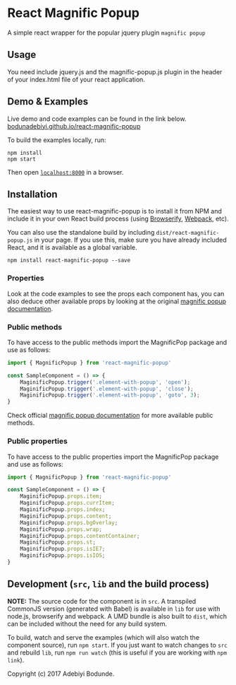 # React Magnific Popup
A simple react wrapper for the popular jquery plugin `magnific popup`

## Usage
You need include jquery.js and the magnific-popup.js plugin in the header of your index.html file of your react application.

## Demo & Examples
Live demo and code examples can be found in the link below.
[bodunadebiyi.github.io/react-magnific-popup](http://bodunadebiyi.github.io/react-magnific-popup/)

To build the examples locally, run:

```
npm install
npm start
```

Then open [`localhost:8000`](http://localhost:8000) in a browser.


## Installation

The easiest way to use react-magnific-popup is to install it from NPM and include it in your own React build process (using [Browserify](http://browserify.org), [Webpack](http://webpack.github.io/), etc).

You can also use the standalone build by including `dist/react-magnific-popup.js` in your page. If you use this, make sure you have already included React, and it is available as a global variable.

```
npm install react-magnific-popup --save
```

### Properties
Look at the code examples to see the props each component has, you can also deduce other available props by looking at the original [magnific popup documentation](http://dimsemenov.com/plugins/magnific-popup/documentation.html).

### Public methods
To have access to the public methods import the MagnificPop package and use as follows:
```js
import { MagnificPopup } from 'react-magnific-popup'

const SampleComponent = () => {
    MaginificPopup.trigger('.element-with-popup', 'open');
    MaginificPopup.trigger('.element-with-popup', 'close');
    MaginificPopup.trigger('.element-with-popup', 'goto', 3);
}
```
Check official [magnific popup documentation](http://dimsemenov.com/plugins/magnific-popup/documentation.html) for more available public methods.

### Public properties
To have access to the public properties import the MagnificPop package and use as follows:

```js
import { MagnificPopup } from 'react-magnific-popup'

const SampleComponent = () => {
    MaginificPopup.props.item;
    MaginificPopup.props.currItem;
    MaginificPopup.props.index;
    MaginificPopup.props.content;
    MaginificPopup.props.bgOverlay;
    MaginificPopup.props.wrap;
    MaginificPopup.props.contentContainer;
    MaginificPopup.props.st;
    MaginificPopup.props.isIE7;
    MaginificPopup.props.isIOS;
}
```

## Development (`src`, `lib` and the build process)

**NOTE:** The source code for the component is in `src`. A transpiled CommonJS version (generated with Babel) is available in `lib` for use with node.js, browserify and webpack. A UMD bundle is also built to `dist`, which can be included without the need for any build system.

To build, watch and serve the examples (which will also watch the component source), run `npm start`. If you just want to watch changes to `src` and rebuild `lib`, run `npm run watch` (this is useful if you are working with `npm link`).

Copyright (c) 2017 Adebiyi Bodunde.

